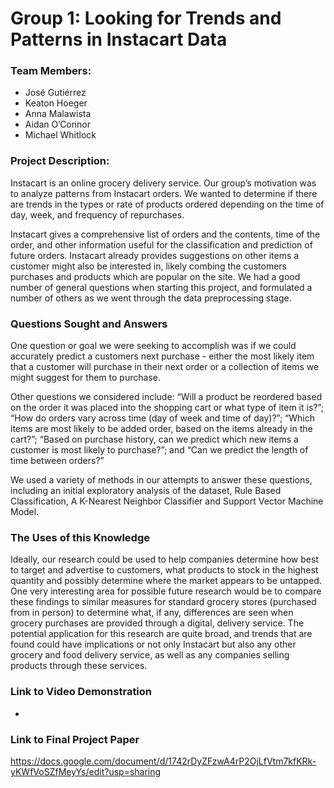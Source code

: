# Group 1: Looking for Trends and Patterns in Instacart Data

### Team Members:
- José Gutiérrez
- Keaton Hoeger
- Anna Malawista
- Aidan O’Connor
- Michael Whitlock

### Project Description: 

Instacart is an online grocery delivery service. Our group’s motivation was to analyze patterns from Instacart orders. We wanted to determine if there are trends in the types or rate of products ordered depending on the time of day, week, and frequency of repurchases. 

Instacart gives a comprehensive list of orders and the contents, time of the order, and other information useful for the classification and prediction of future orders. Instacart already provides suggestions on other items a customer might also be interested in, likely combing the customers purchases and products which are popular on the site. We had a good number of general questions when starting this project, and formulated a number of others as we went through the data preprocessing stage.

### Questions Sought and Answers

One question or goal we were seeking to accomplish was if we could accurately predict a customers next purchase - either the most likely item that a customer will purchase in their next order or a collection of items we might suggest for them to purchase. 

Other questions we considered include: “Will a product be reordered based on the order it was placed into the shopping cart or what type of item it is?”; “How do orders vary across time (day of week and time of day)?”;  “Which items are most likely to be added order, based on the items already in the cart?”; “Based on purchase history, can we predict which new items a customer is most likely to purchase?”; and “Can we predict the length of time between orders?” 

We used a variety of methods in our attempts to answer these questions, including an initial exploratory analysis of the dataset, Rule Based Classification, A K-Nearest Neighbor Classifier and Support Vector Machine Model.  

### The Uses of this Knowledge

Ideally, our research could be used to help companies determine how best to target and advertise to customers, what products to stock in the highest quantity and possibly determine where the market appears to be untapped. 
One very interesting area for possible future research would be to compare these findings to similar measures for standard grocery stores (purchased from in person) to determine what, if any, differences are seen when grocery purchases are provided through a digital, delivery service. The potential application for this research are quite broad, and trends that are found could have implications or not only Instacart but also any other grocery and food delivery service, as well as any companies selling products through these services.


### Link to Video Demonstration
 - 

### Link to Final Project Paper

https://docs.google.com/document/d/1742rDyZFzwA4rP2OjLfVtm7kfKRk-yKWfVoSZfMeyYs/edit?usp=sharing
